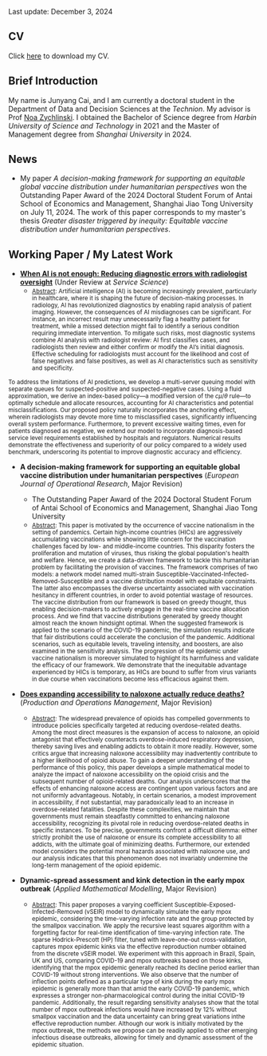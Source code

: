 Last update: December 3, 2024

## CV
Click [here](https://raw.githubusercontent.com/cai-junyang/cai-junyang.github.io/main/cjy-cv.pdf) to download my CV. 

## Brief Introduction
My name is Junyang Cai, and I am currently a doctoral student in the Department of Data and Decision Sciences at the *Technion*. My advisor is Prof [Noa Zychlinski](https://noazy.net.technion.ac.il/). I obtained the Bachelor of Science degree from *Harbin University of Science and Technology* in 2021 and the Master of Management degree from *Shanghai University* in 2024. 

## News
- My paper *A decision-making framework for supporting an equitable global vaccine distribution under humanitarian perspectives* won the Outstanding Paper Award of the 2024 Doctoral Student Forum of Antai School of Economics and Management, Shanghai Jiao Tong University on July 11, 2024. The work of this paper corresponds to my master's thesis *Greater disaster triggered by inequity: Equitable vaccine distribution under humanitarian perspectives*.

## Working Paper / My Latest Work

- **[When AI is not enough: Reducing diagnostic errors with radiologist oversight](https://papers.ssrn.com/sol3/papers.cfm?abstract_id=5037549)** (Under Review at *Service Science*)
   - <small><u>Abstract</u>: Artificial intelligence (AI) is becoming increasingly prevalent, particularly in healthcare, where it is shaping the future of decision-making processes. In radiology, AI has revolutionized diagnostics by enabling rapid analysis of patient imaging. However, the consequences of AI misdiagnoses can be significant. For instance, an incorrect result may unnecessarily flag a healthy patient for treatment, while a missed detection might fail to identify a serious condition requiring immediate intervention. To mitigate such risks, most diagnostic systems combine AI analysis with radiologist review: AI first classifies cases, and radiologists then review and either confirm or modify the AI’s initial diagnosis. Effective scheduling for radiologists must account for the likelihood and cost of false negatives and false positives, as well as AI characteristics such as sensitivity and specificity.

To address the limitations of AI predictions, we develop a multi-server queuing model with separate queues for suspected-positive and suspected-negative cases. Using a fluid approximation, we derive an index-based policy—a modified version of the $c\mu/\theta$ rule—to optimally schedule and allocate resources, accounting for AI characteristics and potential misclassifications. Our proposed policy naturally incorporates the anchoring effect, wherein radiologists may devote more time to misclassified cases, significantly influencing overall system performance. Furthermore, to prevent excessive waiting times, even for patients diagnosed as negative, we extend our model to incorporate diagnosis-based service level requirements established by hospitals and regulators. Numerical results demonstrate the effectiveness and superiority of our policy compared to a widely used benchmark, underscoring its potential to improve diagnostic accuracy and efficiency.</small>

- **A decision-making framework for supporting an equitable global vaccine distribution under humanitarian perspectives** (*European Journal of Operational Research*, Major Revision)
  - The Outstanding Paper Award of the 2024 Doctoral Student Forum of Antai School of Economics and Management, Shanghai Jiao Tong University
  - <small><u>Abstract</u>: This paper is motivated by the occurrence of vaccine nationalism in the setting of pandemics. Certain high-income countries (HICs) are aggressively accumulating vaccinations while showing little concern for the vaccination challenges faced by low- and middle-income countries. This disparity fosters the proliferation and mutation of viruses, thus risking the global population's health and welfare. Hence, we create a data-driven framework to tackle this humanitarian problem by facilitating the provision of vaccines. The framework comprises of two models: a network model named multi-strain Susceptible-Vaccinated-Infected-Removed-Susceptible and a vaccine distribution model with equitable constraints. The latter also encompasses the diverse uncertainty associated with vaccination hesitancy in different countries, in order to avoid potential wastage of resources. The vaccine distribution from our framework is based on greedy thought, thus enabling decision-makers to actively engage in the real-time vaccine allocation process. And we find that vaccine distributions generated by greedy thought almost reach the known hindsight optimal. When the suggested framework is applied to the scenario of the COVID-19 pandemic, the simulation results indicate that fair distributions could accelerate the conclusion of the pandemic. Additional scenarios, such as equitable levels, traveling intensity, and boosters, are also examined in the sensitivity analysis. The progression of the epidemic under vaccine nationalism is moreover simulated to highlight its harmfulness and validate the efficacy of our framework. We demonstrate that the inequitable advantage experienced by HICs is temporary, as HICs are bound to suffer from virus variants in due course when vaccinations become less efficacious against them.</small>

- **[Does expanding accessibility to naloxone actually reduce deaths?](https://papers.ssrn.com/sol3/papers.cfm?abstract_id=4921020)** (*Production and Operations Management*,  Major Revision)
   - <small><u>Abstract</u>: The widespread prevalence of opioids has compelled governments to introduce policies specifically targeted at reducing overdose-related deaths. Among the most direct measures is the expansion of access to naloxone, an opioid antagonist that effectively counteracts overdose-induced respiratory depression, thereby saving lives and enabling addicts to obtain it more readily. However, some critics argue that increasing naloxone accessibility may inadvertently contribute to a higher likelihood of opioid abuse. To gain a deeper understanding of the performance of this policy, this paper develops a simple mathematical model to analyze the impact of naloxone accessibility on the opioid crisis and the subsequent number of opioid-related deaths. Our analysis underscores that the effects of enhancing naloxone access are contingent upon various factors and are not uniformly advantageous. Notably, in certain scenarios, a modest improvement in accessibility, if not substantial, may paradoxically lead to an increase in overdose-related fatalities. Despite these complexities, we maintain that governments must remain steadfastly committed to enhancing naloxone accessibility, recognizing its pivotal role in reducing overdose-related deaths in specific instances. To be precise, governments confront a difficult dilemma: either strictly prohibit the use of naloxone or ensure its complete accessibility to all addicts, with the ultimate goal of minimizing deaths. Furthermore, our extended model considers the potential moral hazards associated with naloxone use, and our analysis indicates that this phenomenon does not invariably undermine the long-term management of the opioid epidemic.</small>

- **Dynamic-spread assessment and kink detection in the early mpox outbreak** (*Applied Mathematical Modelling*, Major Revision)
    - <small><u>Abstract</u>: This paper proposes a varying coefficient Susceptible-Exposed-Infected-Removed (vSEIR) model to dynamically simulate the early mpox epidemic, considering the time-varying infection rate and the group protected by the smallpox vaccination. We apply the recursive least squares algorithm with a forgetting factor for real-time identification of time-varying infection rate. The sparse Hodrick-Prescott (HP) filter, tuned with leave-one-out cross-validation, captures mpox epidemic kinks via the effective reproduction number obtained from the discrete vSEIR model. We experiment with this approach in Brazil, Spain, UK and US, comparing COVID-19 and mpox outbreaks based on those kinks, identifying that the mpox epidemic generally reached its decline period earlier than COVID-19 without strong interventions. We also observe that the number of inflection points defined as a particular type of kink during the early mpox epidemic is generally more than that amid the early COVID-19 pandemic, which expresses a stronger non-pharmacological control during the initial COVID-19 pandemic. Additionally, the result regarding sensitivity analyses show that the total number of mpox outbreak infections would have increased by 12% without smallpox vaccination and the data uncertainty can bring great variations inthe effective reproduction number. Although our work is initially motivated by the mpox outbreak, the methods we propose can be readily applied to other emerging infectious disease outbreaks, allowing for timely and dynamic assessment of the epidemic situation.</small>


